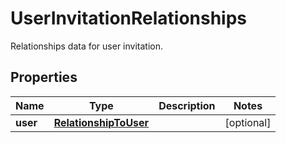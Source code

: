 

# UserInvitationRelationships

Relationships data for user invitation.
## Properties

Name | Type | Description | Notes
------------ | ------------- | ------------- | -------------
**user** | [**RelationshipToUser**](RelationshipToUser.md) |  |  [optional]



